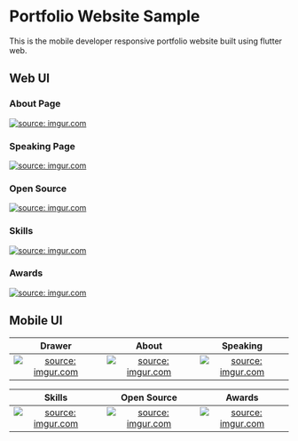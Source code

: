 # Portfolio Website Sample

This is the mobile developer responsive portfolio website built using flutter web.

## Web UI
### About Page

<a href="https://imgur.com/HOjqHNN"><img src="https://i.imgur.com/HOjqHNN.png" title="source: imgur.com" /></a>

### Speaking Page

<a href="https://imgur.com/NGvxU1I"><img src="https://i.imgur.com/NGvxU1I.png" title="source: imgur.com" /></a>

### Open Source

<a href="https://imgur.com/rzM1sp8"><img src="https://i.imgur.com/rzM1sp8.png" title="source: imgur.com" /></a>

### Skills

<a href="https://imgur.com/GNxjBHJ"><img src="https://i.imgur.com/GNxjBHJ.png" title="source: imgur.com" /></a>

### Awards

<a href="https://imgur.com/cHsauUr"><img src="https://i.imgur.com/cHsauUr.png" title="source: imgur.com" /></a>

## Mobile UI


|Drawer|About|Speaking|
|:--:|:--:|:--:|
|<a href="https://imgur.com/Qoz1alB"><img src="https://i.imgur.com/Qoz1alB.png" title="source: imgur.com" /></a> |<a href="https://imgur.com/6WRirV3"><img src="https://i.imgur.com/6WRirV3.png" title="source: imgur.com" /></a>|<a href="https://imgur.com/rDgDRh0"><img src="https://i.imgur.com/rDgDRh0.png" title="source: imgur.com" /></a>|


|Skills|Open Source|Awards|
|:--:|:--:|:--:|
|<a href="https://imgur.com/vbJzzVU"><img src="https://i.imgur.com/vbJzzVU.png" title="source: imgur.com" /></a> |<a href="https://imgur.com/LpfRluh"><img src="https://i.imgur.com/LpfRluh.png" title="source: imgur.com" /></a>|<a href="https://imgur.com/stl0OF2"><img src="https://i.imgur.com/stl0OF2.png" title="source: imgur.com" /></a>|
